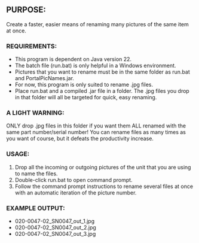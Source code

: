 ## PURPOSE:
Create a faster, easier means of renaming many pictures of the same item at once.


### REQUIREMENTS:
* This program is dependent on Java version 22.
* The batch file (run.bat) is only helpful in a Windows environment.
* Pictures that you want to rename must be in the same folder as run.bat and PortalPicNames.jar.
* For now, this program is only suited to rename .jpg files.
* Place run.bat and a compiled .jar file in a folder. The .jpg files you drop in that folder will all be targeted for 
quick, easy renaming.


### A LIGHT WARNING:
ONLY drop .jpg files in this folder if you want them ALL renamed with the same part number/serial number! You can 
rename files as many times as you want of course, but it defeats the productivity increase.


### USAGE:
1.	Drop all the incoming or outgoing pictures of the unit that you are using to name the files.
2.	Double-click run.bat to open command prompt.
3.	Follow the command prompt instructions to rename several files at once with an automatic iteration of the picture 
number.


### EXAMPLE OUTPUT:
* 020-0047-02_SN0047_out_1.jpg
* 020-0047-02_SN0047_out_2.jpg
* 020-0047-02_SN0047_out_3.jpg
